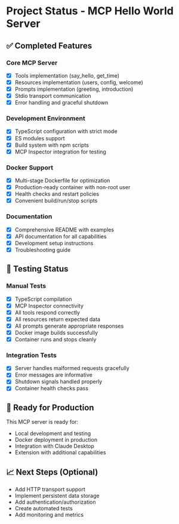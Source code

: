 # Project Status - MCP Hello World Server

## ✅ Completed Features

### Core MCP Server
- [x] Tools implementation (say_hello, get_time)
- [x] Resources implementation (users, config, welcome)  
- [x] Prompts implementation (greeting, introduction)
- [x] Stdio transport communication
- [x] Error handling and graceful shutdown

### Development Environment
- [x] TypeScript configuration with strict mode
- [x] ES modules support
- [x] Build system with npm scripts
- [x] MCP Inspector integration for testing

### Docker Support  
- [x] Multi-stage Dockerfile for optimization
- [x] Production-ready container with non-root user
- [x] Health checks and restart policies
- [x] Convenient build/run/stop scripts

### Documentation
- [x] Comprehensive README with examples
- [x] API documentation for all capabilities
- [x] Development setup instructions
- [x] Troubleshooting guide

## 🧪 Testing Status

### Manual Tests
- [x] TypeScript compilation
- [x] MCP Inspector connectivity
- [x] All tools respond correctly
- [x] All resources return expected data
- [x] All prompts generate appropriate responses
- [x] Docker image builds successfully
- [x] Container runs and stops cleanly

### Integration Tests
- [x] Server handles malformed requests gracefully
- [x] Error messages are informative
- [x] Shutdown signals handled properly
- [x] Container health checks pass

## 🚀 Ready for Production
This MCP server is ready for:
- Local development and testing
- Docker deployment in production
- Integration with Claude Desktop
- Extension with additional capabilities

## 📈 Next Steps (Optional)
- Add HTTP transport support
- Implement persistent data storage
- Add authentication/authorization
- Create automated tests
- Add monitoring and metrics
